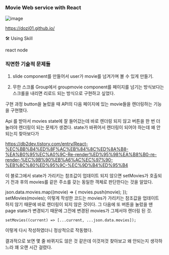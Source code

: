 ### Movie Web service with React

![image](https://user-images.githubusercontent.com/95427125/156485166-8e58f782-f0c1-4fae-a426-f5823c64c307.png)

 https://dozi01.github.io/

🛠 Using Skill

react node

### 직면한 기술적 문제들
1. slide component를 만들어서 user가 movie를 넘겨가며 볼 수 있게 만들기.

2. 무한 스크롤
 Group에서 groupmovie component를 페이지를 넘기는 방식보다는 스크롤을 내리면 리로드 되는 방식으로 구현하고 싶었다.

구현 과정
button을 눌렀을 때 API의 다음 페이지에 있는 movie들을 렌더링하는 기능을 구현했다.

Api 를 받아서 movies state에 잘 들어갔는데 바로 렌더링 되지 않고 버튼을 한 번 더 눌러야 렌더링이 되는 문제가 생겼다.
state가 바뀌어서 렌더링이 되어야 하는데 왜 안되는지 찾아보다가

https://db2dev.tistory.com/entry/React-%EC%BB%B4%ED%8F%AC%EB%84%8C%ED%8A%B8-%EA%B0%95%EC%A0%9C-Re-render%ED%95%98%EA%B8%B0-re-render-%EC%9B%90%EB%A6%AC%EC%97%90-%EB%8C%80%ED%95%9C-%EC%9D%B4%ED%95%B4

이 블로그에서 state가 가리키는 참조값이 업데이트 되지 않으면 setMovies가 호출되기 전과 후의 movies를 같은 주소를 갖는 동일한 객체로 판단한다는 것을 알았다.

 json.data.movies.map((movie) => {
      movies.push(movie);
    });
    setMovies(movies);
이렇게 작성한 코드는 movies가 가리키는 참조값을 업데이트 하지 않기 때문에 바로 렌더링이 되지 않은 것이다.
그 다음에 또 버튼을 눌렀을 땐 page state가 변경되기 때문에 그전에 변경된 movies가 그제서야 렌더링 된 것.

    setMovies((current) => [...current, ...json.data.movies]);
이렇게 다시 작성하였더니 정상적으로 작동했다.

결과적으로 보면 몇 줄 바뀌지도 않은 것 같은데 이것저것 찾아보고 왜 안되는지 생각하느라 꽤 오랜 시간 걸렸다.
